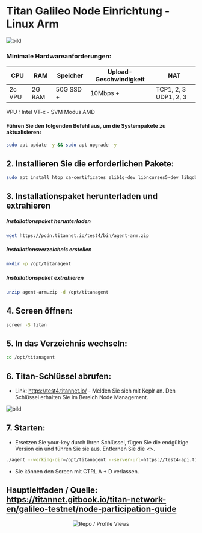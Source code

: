 # Titan Galileo Node Einrichtung - Linux Arm

![bild](https://github.com/user-attachments/assets/4c227290-b685-40f1-ae70-fe8524f85e3a)

### Minimale Hardwareanforderungen:

| CPU      | RAM     | Speicher   | Upload-Geschwindigkeit | NAT                |
|----------|---------|-----------|--------------|--------------------|
| 2c VPU   | 2G RAM  | 50G SSD + | 10Mbps +     | TCP1, 2, 3 UDP1, 2, 3 |

VPU : Intel VT-x - SVM Modus AMD


#### Führen Sie den folgenden Befehl aus, um die Systempakete zu aktualisieren:

```bash
sudo apt update -y && sudo apt upgrade -y
```
## 2. Installieren Sie die erforderlichen Pakete:

```bash
sudo apt install htop ca-certificates zlib1g-dev libncurses5-dev libgdbm-dev libnss3-dev tmux iptables curl nvme-cli git wget make jq libleveldb-dev build-essential pkg-config ncdu tar clang bsdmainutils lsb-release libssl-dev libreadline-dev libffi-dev jq gcc screen unzip lz4 -y
```

## 3. Installationspaket herunterladen und extrahieren

##### Installationspaket herunterladen

```bash
wget https://pcdn.titannet.io/test4/bin/agent-arm.zip
```

##### Installationsverzeichnis erstellen

```bash
mkdir -p /opt/titanagent
```
##### Installationspaket extrahieren

```bash
unzip agent-arm.zip -d /opt/titanagent
```

## 4. Screen öffnen: 

```bash
screen -S titan
```

## 5. In das Verzeichnis wechseln: 

```bash
cd /opt/titanagent
```

## 6. Titan-Schlüssel abrufen: 

- Link: https://test4.titannet.io/ - Melden Sie sich mit Keplr an. Den Schlüssel erhalten Sie im Bereich Node Management.

![bild](https://github.com/user-attachments/assets/1e2864ef-ba38-43a1-800d-37093b3b5f73)

## 7. Starten: 

- Ersetzen Sie your-key durch Ihren Schlüssel, fügen Sie die endgültige Version ein und führen Sie sie aus. Entfernen Sie die <>.

```bash
./agent --working-dir=/opt/titanagent --server-url=https://test4-api.titannet.io --key=<ihr-schlüssel>
```

- Sie können den Screen mit CTRL A + D verlassen.

## Hauptleitfaden / Quelle: https://titannet.gitbook.io/titan-network-en/galileo-testnet/node-participation-guide

<p align="center">
  <img src="https://komarev.com/ghpvc/?username=FurkanL0&style=flat-square&color=brightgreen&label=Profile+Views+/+Repo+Views+" alt="Repo / Profile Views" />
</p>
